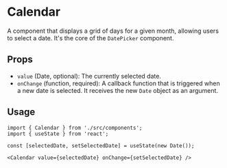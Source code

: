# Calendar

A component that displays a grid of days for a given month, allowing users to select a date. It's the core of the `DatePicker` component.

## Props

*   `value` (Date, optional): The currently selected date.
*   `onChange` (function, required): A callback function that is triggered when a new date is selected. It receives the new `Date` object as an argument.

## Usage

```tsx
import { Calendar } from './src/components';
import { useState } from 'react';

const [selectedDate, setSelectedDate] = useState(new Date());

<Calendar value={selectedDate} onChange={setSelectedDate} />
```
